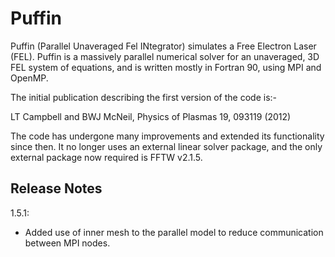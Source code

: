# Puffin

Puffin (Parallel Unaveraged Fel INtegrator) simulates a Free Electron 
Laser (FEL). Puffin is a massively parallel numerical solver for an 
unaveraged, 3D FEL system of equations, and is written mostly in 
Fortran 90, using MPI and OpenMP.

The initial publication describing the first version of the code is:-

LT Campbell and BWJ McNeil, Physics of Plasmas 19, 093119 (2012)

The code has undergone many improvements and extended its functionality 
since then. It no longer uses an external linear solver package, and the
only external package now required is FFTW v2.1.5.



## Release Notes

1.5.1:
  - Added use of inner mesh to the parallel model to reduce communication between MPI nodes.
  